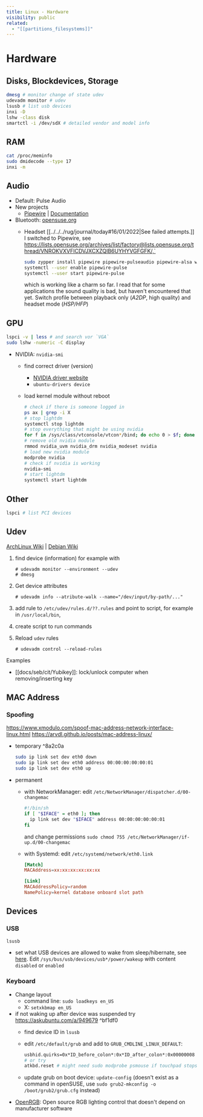 ```yaml
---
title: Linux - Hardware
visibility: public
related:
  - "[[partitions_filesystems]]"
---
```

# Hardware

## Disks, Blockdevices, Storage

```bash
dmesg # monitor change of state udev
udevadm monitor # udev
lsusb # list usb devices
inxi -D
lshw -class disk
smartctl -i /dev/sdX # detailed vendor and model info
```

## RAM

```sh
cat /proc/meminfo
sudo dmidecode --type 17
inxi -m
```

## Audio

- Default: Pulse Audio
- New projects
    - [Pipewire](https://pipewire.org/) | [Documentation](https://docs.pipewire.org/)
- Bluetooth: [opensuse.org](https://en.opensuse.org/SDB:Bluetooth)
    - Headset
        [[../../../rug/journal/today#16/01/2022|See failed attempts.]] I switched to Pipewire, see <https://lists.opensuse.org/archives/list/factory@lists.opensuse.org/thread/VNROKVXVFICDVJXCXZQIB6UYHYVGFGFK/,`>

        ```bash
        sudo zypper install pipewire pipewire-pulseaudio pipewire-alsa wireplumber-pulse
        systemctl --user enable pipewire-pulse
        systemctl --user start pipewire-pulse
        ```

        which is working like a charm so far. I read that for some applications the sound quality is bad, but haven't encountered that yet.
        Switch profile between playback only (*A2DP*, high quality) and headset mode (*HSP/HFP*)


## GPU

```sh
lspci -v | less # and search vor `VGA`
sudo lshw -numeric -C display
```

- NVIDIA: `nvidia-smi`
    - find correct driver (version)
        - [NVIDIA driver website](https://www.nvidia.com/Download/index.aspx?lang=en-us)
        - `ubuntu-drivers device`
    - load kernel module without reboot

        ```bash
        # check if there is someone logged in
        ps ax | grep -i X
        # stop lightdm
        systemctl stop lightdm
        # stop everything that might be using nvidia
        for f in /sys/class/vtconsole/vtcon*/bind; do echo 0 > $f; done
        # remove old nvidia module
        rmmod nvidia_uvm nvidia_drm nvidia_modeset nvidia
        # load new nvidia module
        modprobe nvidia
        # check if nvidia is working
        nvidia-smi
        # start lightdm
        systemctl start lightdm
        ```


## Other

```bash
lspci # list PCI devices
```

## Udev

[ArchLinux Wiki](https://wiki.archlinux.org/title/Udev) | [Debian Wiki](https://wiki.debian.org/udev)

1. find device (information) for example with

    ```
    # udevadm monitor --environment --udev
    # dmesg
    ```

2. Get device attributes

    ```
    # udevadm info --atribute-walk --name="/dev/input/by-path/..."
    ```

3. add rule to `/etc/udev/rules.d/??.rules` and point to script, for example in `/usr/local/bin`,
4. create script to run commands
5. Reload `udev` rules

    ```
    # udevadm control --reload-rules
    ```

Examples

- [[docs/seb/cit/Yubikey]]: lock/unlock computer when removing/inserting key

## MAC Address

### Spoofing

<https://www.xmodulo.com/spoof-mac-address-network-interface-linux.html>
<https://arvdl.github.io/posts/mac-address-linux/>

- temporary ^8a2c0a

    ```bash
    sudo ip link set dev eth0 down
    sudo ip link set dev eth0 address 00:00:00:00:00:01
    sudo ip link set dev eth0 up
    ```

- permanent
    - with NetworkManager: edit `/etc/NetworkManager/dispatcher.d/00-changemac`

        ```bash
        #!/bin/sh
        if [ "$IFACE" = eth0 ]; then
          ip link set dev "$IFACE" address 00:00:00:00:00:01
        fi
        ```

        and change permissions `sudo chmod 755 /etc/NetworkManager/if-up.d/00-changemac`
    - with Systemd: edit `/etc/systemd/network/eth0.link`

        ```conf
        [Match]
        MACAddress=xx:xx:xx:xx:xx:xx

        [Link]
        MACAddressPolicy=random
        NamePolicy=kernel database onboard slot path
        ```

## Devices

### USB

```sh
lsusb
```

- set what USB devices are allowed to wake from sleep/hibernate, see [here](https://askubuntu.com/questions/848698/wake-up-from-suspend-using-wireless-usb-keyboard-or-mouse-for-any-linux-distro). Edit `/sys/bus/usb/devices/usb*/power/wakeup` with content `disabled` or `enabled`

### Keyboard

- Change layout
    - command line: `sudo loadkeys en_US`
    - X: `setxkbmap en_US`
- if not waking up after device was suspended try <https://askubuntu.com/a/949679> ^bf1df0
    - find device ID in `lsusb`
    - edit `/etc/default/grub` and add to `GRUB_CMDLINE_LINUX_DEFAULT`:

        ```bash
        usbhid.quirks=0x*ID_before_colon*:0x*ID_after_colon*:0x00000008
        # or try
        atkbd.reset # might need sudo modprobe psmouse if touchpad stops working
        ```

    - update grub on boot device: `update-config` (doesn't exist as a command in openSUSE, use `sudo grub2-mkconfig -o /boot/grub2/grub.cfg` instead)
- [OpenRGB](https://gitlab.com/CalcProgrammer1/OpenRGB): Open source RGB lighting control that doesn't depend on manufacturer software

